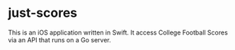 # just-scores

This is an iOS application written in Swift.
It access College Football Scores via an API that runs on a Go server.
